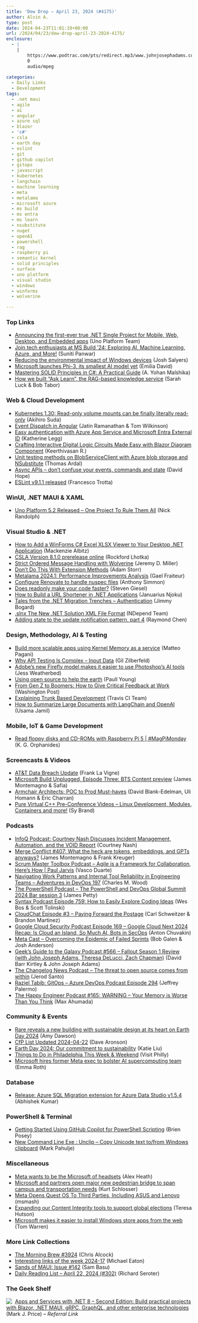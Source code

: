 ```yaml
---
title: 'Dew Drop – April 23, 2024 (#4175)'
author: Alvin A.
type: post
date: 2024-04-23T11:01:19+00:00
url: /2024/04/23/dew-drop-april-23-2024-4175/
enclosure:
  - |
    |
        https://www.podtrac.com/pts/redirect.mp3/www.johnjosephadams.com/geeksguide/geeksguide566final.mp3
        0
        audio/mpeg
        
categories:
  - Daily Links
  - Development
tags:
  - .net maui
  - agile
  - ai
  - angular
  - azure sql
  - blazor
  - 'c#'
  - csla
  - earth day
  - eslint
  - git
  - github copilot
  - gitops
  - javascript
  - kubernetes
  - langchain
  - machine learning
  - meta
  - metalama
  - microsoft azure
  - ms build
  - ms entra
  - ms learn
  - nsubstitute
  - nuget
  - openAI
  - powershell
  - rag
  - raspberry pi
  - semantic kernel
  - solid principles
  - surface
  - uno platform
  - visual studio
  - windows
  - winforms
  - wolverine

---
```

### <a name="top"></a>Top Links

  * <a href="https://platform.uno/blog/the-first-and-only-true-single-project-for-mobile-web-desktop-and-embedded-in-net/" target="_blank" rel="noopener">Announcing the first-ever true .NET Single Project for Mobile, Web, Desktop, and Embedded apps</a> (Uno Platform Team)
  * <a href="https://techcommunity.microsoft.com/t5/educator-developer-blog/join-tech-enthusiasts-at-ms-build-24-exploring-ai-machine/ba-p/4115592" target="_blank" rel="noopener">Join tech enthusiasts at MS Build &#8217;24: Exploring AI, Machine Learning, Azure, and More!</a> (Suniti Panwar)
  * <a href="https://blogs.windows.com/windowsexperience/2024/04/22/reducing-the-environmental-impact-of-windows-devices/" target="_blank" rel="noopener">Reducing the environmental impact of Windows devices</a> (Josh Salyers)
  * <a href="https://www.theverge.com/2024/4/23/24137534/microsoft-phi-3-launch-small-ai-language-model" target="_blank" rel="noopener">Microsoft launches Phi-3, its smallest AI model yet</a> (Emilia David)
  * <a href="https://www.syncfusion.com/blogs/post/mastering-solid-principles-csharp?utm_source=alvinashcraft&utm_medium=email&utm_campaign=alvinashcraft_blog_edmapr24" target="_blank" rel="noopener">Mastering SOLID Principles in C#: A Practical Guide</a> (A. Yohan Malshika)
  * <a href="https://devblogs.microsoft.com/engineering-at-microsoft/how-we-built-ask-learn-the-rag-based-knowledge-service/" target="_blank" rel="noopener">How we built “Ask Learn”, the RAG-based knowledge service</a> (Sarah Luck & Bob Tabor)



### <a name="web"></a>Web & Cloud Development

  * <a href="https://kubernetes.io/blog/2024/04/23/recursive-read-only-mounts/" target="_blank" rel="noopener">Kubernetes 1.30: Read-only volume mounts can be finally literally read-only</a> (Akihiro Suda)
  * <a href="https://blog.angular.io/event-dispatch-in-angular-89d868d2351c?source=rss----447683c3d9a3---4" target="_blank" rel="noopener">Event Dispatch in Angular</a> (Jatin Ramanathan & Tom Wilkinson)
  * <a href="https://devblogs.microsoft.com/identity/app-service-external-id/" target="_blank" rel="noopener">Easy authentication with Azure App Service and Microsoft Entra External ID</a> (Katherine Legg)
  * <a href="https://www.syncfusion.com/blogs/post/digital-logic-circuits-with-blazor-diagram-component?utm_source=alvinashcraft&utm_medium=email&utm_campaign=alvinashcraft_blog_edmapr24" target="_blank" rel="noopener">Crafting Interactive Digital Logic Circuits Made Easy with Blazor Diagram Component</a> (Keerthivasan R.)
  * <a href="https://blog.elmah.io/unit-testing-methods-on-blobserviceclient-with-azure-blob-storage-and-nsubstitute/" target="_blank" rel="noopener">Unit testing methods on BlobServiceClient with Azure blob storage and NSubstitute</a> (Thomas Ardal)
  * <a href="https://blog.scottlogic.com/2024/04/22/message_types.html" target="_blank" rel="noopener">Async APIs &#8211; don&#8217;t confuse your events, commands and state</a> (David Hope)
  * <a href="https://eslint.org/blog/2024/04/eslint-v9.1.1-released/" target="_blank" rel="noopener">ESLint v9.1.1 released</a> (Francesco Trotta)



### <a name="silverlight"></a>WinUI, .NET MAUI & XAML

  * <a href="https://nicksnettravels.builttoroam.com/uno-platform-5-2-released-one-project-to-rule-them-all/?utm_source=rss&utm_medium=rss&utm_campaign=uno-platform-5-2-released-one-project-to-rule-them-all" target="_blank" rel="noopener">Uno Platform 5.2 Released – One Project To Rule Them All</a> (Nick Randolph)



### <a name="dotnet"></a>Visual Studio & .NET

  * <a href="https://developer.mescius.com/blogs/how-to-add-a-winforms-c-sharp-excel-xlsx-viewer-to-your-desktop-application" target="_blank" rel="noopener">How to Add a WinForms C# Excel XLSX Viewer to Your Desktop .NET Application</a> (Mackenzie Albitz)
  * <a href="https://github.com/MarimerLLC/csla/discussions/3867" target="_blank" rel="noopener">CSLA Version 8.1.0 prerelease online</a> (Rockford Lhotka)
  * <a href="https://jeremydmiller.com/2024/04/22/strict-ordered-message-handling-wth-wolverine/" target="_blank" rel="noopener">Strict Ordered Message Handling with Wolverine</a> (Jeremy D. Miller)
  * <a href="https://adamstorr.co.uk/blog/dont-do-this-with-extension-methods/" target="_blank" rel="noopener">Don&#8217;t Do This With Extension Methods</a> (Adam Storr)
  * <a href="https://blog.postsharp.net/metalama-2024-1-performance.html" target="_blank" rel="noopener">Metalama 2024.1: Performance Improvements Analysis</a> (Gael Fraiteur)
  * <a href="https://anthonysimmon.com/configure-renovate-handle-nuspec-files/" target="_blank" rel="noopener">Configure Renovate to handle nuspec files</a> (Anthony Simmon)
  * <a href="https://steven-giesel.com/blogPost/50b84029-4f1e-4e6d-8fd1-0311b0605562" target="_blank" rel="noopener">Does readonly make your code faster?</a> (Steven Giesel)
  * <a href="https://code-maze.com/aspnetcore-build-a-url-shortener/" target="_blank" rel="noopener">How to Build a URL Shortener in .NET Applications</a> (Januarius Njoku)
  * <a href="https://www.jimmybogard.com/tales-from-the-net-migration-trenches-authentication/" target="_blank" rel="noopener">Tales from the .NET Migration Trenches &#8211; Authentication</a> (Jimmy Bogard)
  * <a href="https://blog.ndepend.com/slnx-the-new-net-solution-xml-file-format/" target="_blank" rel="noopener">.slnx The New .NET Solution XML File Format</a> (NDepend Team)
  * <a href="https://devblogs.microsoft.com/oldnewthing/20240422-00/?p=109693" target="_blank" rel="noopener">Adding state to the update notification pattern, part 4</a> (Raymond Chen)



### <a name="design"></a>Design, Methodology, AI & Testing

  * <a href="https://www.developerscantina.com/p/kernel-memory-service/" target="_blank" rel="noopener">Build more scalable apps using Kernel Memory as a service</a> (Matteo Pagani)
  * <a href="https://www.everydayunittesting.com/2024/04/why-api-testing-is-complex-input-data.html" target="_blank" rel="noopener">Why API Testing Is Complex – Input Data</a> (Gil Zilberfeld)
  * <a href="https://www.theverge.com/2024/4/23/24138011/adobe-firefly-3-ai-model-photoshop-tools-reference-image" target="_blank" rel="noopener">Adobe’s new Firefly model makes it easier to use Photoshop’s AI tools</a> (Jess Weatherbed)
  * <a href="https://github.blog/2024-04-22-using-open-source-to-help-the-earth/" target="_blank" rel="noopener">Using open source to help the earth</a> (Paull Young)
  * <a href="https://www.itprotoday.com/career-development/gen-z-boomers-how-give-critical-feedback-work" target="_blank" rel="noopener">From Gen Z to Boomers: How to Give Critical Feedback at Work</a> (Washington Post)
  * <a href="https://www.travis-ci.com/blog/explaining-trunk-based-development/" target="_blank" rel="noopener">Explaining Trunk Based Development</a> (Travis CI Team)
  * <a href="https://thenewstack.io/how-to-summarize-large-documents-with-langchain-and-openai/" target="_blank" rel="noopener">How to Summarize Large Documents with LangChain and OpenAI</a> (Usama Jamil)



### <a name="mobile"></a>Mobile, IoT & Game Development

  * <a href="https://www.raspberrypi.com/news/read-floppy-disks-and-cd-roms-with-raspberry-pi-5-magpimonday/" target="_blank" rel="noopener">Read floppy disks and CD-ROMs with Raspberry Pi 5 | #MagPiMonday</a> (K. G. Orphanides)



### <a name="videos"></a>Screencasts & Videos

  * <a href="https://www.franksworld.com/2024/04/22/att-data-breach-update/?utm_source=rss&utm_medium=rss&utm_campaign=att-data-breach-update" target="_blank" rel="noopener">AT&T Data Breach Update</a> (Frank La Vigne)
  * <a href="http://www.youtube.com/watch?v=qrdJqCgb4Mw" target="_blank" rel="noopener">Microsoft Build Unplugged, Episode Three: BTS Content preview</a> (James Montemagno & Safia)
  * <a href="http://www.youtube.com/watch?v=D2FQXVSRgtw" target="_blank" rel="noopener">Armchair Architects: POC to Prod Must-haves</a> (David Blank-Edelman, Uli Homann & Eric Charran)
  * <a href="https://devblogs.microsoft.com/cppblog/pure-virtual-cpp-pre-conference-videos/" target="_blank" rel="noopener">Pure Virtual C++ Pre-Conference Videos – Linux Development, Modules, Containers and more!</a> (Sy Brand)



### <a name="podcasts"></a>Podcasts

  * <a href="https://www.infoq.com/podcasts/incident-management-void-report-courtney-nash/" target="_blank" rel="noopener">InfoQ Podcast: Courtney Nash Discusses Incident Management, Automation, and the VOID Report</a> (Courtney Nash)
  * <a href="http://www.mergeconflict.fm/407" target="_blank" rel="noopener">Merge Conflict #407: What the heck are tokens, embeddings, and GPTs anyways?</a> (James Montemagno & Frank Kreuger)
  * <a href="https://scrummastertoolbox.libsyn.com/agile-is-a-framework-for-collaboration-heres-how-paul-jarvis" target="_blank" rel="noopener">Scrum Master Toolbox Podcast &#8211; Agile is a Framework for Collaboration, Here’s How | Paul Jarvis</a> (Vasco Duarte)
  * <a href="https://www.spreaker.com/episode/navigating-work-patterns-and-internal-tool-reliability-in-engineering-teams-devops-197--59580221" target="_blank" rel="noopener">Navigating Work Patterns and Internal Tool Reliability in Engineering Teams &#8211; Adventures in DevOps 197</a> (Charles M. Wood)
  * <a href="https://powershell.org/2024/04/the-powershell-podcast-the-powershell-and-devops-global-summit-2024-bar-session-3/" target="_blank" rel="noopener">The PowerShell Podcast &#8211; The PowerShell and DevOps Global Summit 2024 Bar session 3</a> (James Petty)
  * <a href="https://syntax.fm/759" target="_blank" rel="noopener">Syntax Podcast Episode 759: How to Easily Explore Coding Ideas</a> (Wes Bos & Scott Tolinski)
  * <a href="https://cloudchat.tech/2024/04/0003-paying-forward-the-postage/" target="_blank" rel="noopener">CloudChat Episode #3 &#8211; Paying Forward the Postage</a> (Carl Schweitzer & Brandon Martinez)
  * <a href="https://cloudsecuritypodcast.libsyn.com/ep169-google-cloud-next-2024-recap-is-cloud-an-island-so-much-ai-bots-in-secops" target="_blank" rel="noopener">Google Cloud Security Podcast Episode 169 &#8211; Google Cloud Next 2024 Recap: Is Cloud an Island, So Much AI, Bots in SecOps</a> (Anton Chuvakin)
  * <a href="https://www.meta-cast.com/episode/overcoming-the-epidemic-of-failed-sprints" target="_blank" rel="noopener">Meta Cast &#8211; Overcoming the Epidemic of Failed Sprints</a> (Bob Galen & Josh Anderson)
  * <a href="https://www.podtrac.com/pts/redirect.mp3/www.johnjosephadams.com/geeksguide/geeksguide566final.mp3" target="_blank" rel="noopener">Geek&#8217;s Guide to the Galaxy Podcast #566 &#8211; Fallout Season 1 Review (with John Joseph Adams, Theresa DeLucci, Zach Chapman)</a> (David Barr Kirtley & John Joseph Adams)
  * <a href="https://changelog.com/news/91" target="_blank" rel="noopener">The Changelog News Podcast &#8211; The threat to open source comes from within</a> (Jerod Santo)
  * <a href="http://feed.azuredevops.show/raziel-tabib-gitops-episode-294" target="_blank" rel="noopener">Raziel Tabib: GitOps &#8211; Azure DevOps Podcast Episode 294</a> (Jeffrey Palermo)
  * <a href="https://oasisofcourage.com/165-warning-your-memory-is-worse-than-you-think/" target="_blank" rel="noopener">The Happy Engineer Podcast #165: WARNING – Your Memory is Worse Than You Think</a> (Max Ahumada)



### <a name="events"></a>Community & Events

  * <a href="https://news.microsoft.com/en-gb/2024/04/22/rare-reveals-a-new-building-with-sustainable-design-at-its-heart-on-earth-day-2024/" target="_blank" rel="noopener">Rare reveals a new building with sustainable design at its heart on Earth Day 2024</a> (Amy Dawson)
  * <a href="https://www.codosaur.us/blog/cfp-list-updated-2024-04-22" target="_blank" rel="noopener">CfP List Updated 2024-04-22</a> (Dave Aronson)
  * <a href="https://techcommunity.microsoft.com/t5/surface-it-pro-blog/earth-day-2024-our-commitment-to-sustainability/ba-p/4116729" target="_blank" rel="noopener">Earth Day 2024: Our commitment to sustainability</a> (Katie Liu)
  * <a href="https://www.visitphilly.com/uwishunu/things-to-do-in-philadelphia-this-week-weekend/" target="_blank" rel="noopener">Things to Do in Philadelphia This Week & Weekend</a> (Visit Philly)
  * <a href="https://www.theverge.com/2024/4/22/24137391/microsoft-hires-meta-ai-supercomputing-jason-taylor" target="_blank" rel="noopener">Microsoft hires former Meta exec to bolster AI supercomputing team</a> (Emma Roth)



### <a name="sql"></a>Database

  * <a href="https://techcommunity.microsoft.com/t5/microsoft-data-migration-blog/release-azure-sql-migration-extension-for-azure-data-studio-v1-5/ba-p/4120828" target="_blank" rel="noopener">Release: Azure SQL Migration extension for Azure Data Studio v1.5.4</a> (Abhishek Kumar)



### <a name="ps"></a>PowerShell & Terminal

  * <a href="https://www.itprotoday.com/powershell/getting-started-using-github-copilot-powershell-scripting" target="_blank" rel="noopener">Getting Started Using GitHub Copilot for PowerShell Scripting</a> (Brien Posey)
  * <a href="http://metadataconsulting.blogspot.com/2024/04/New-Command-Line-Exe-Unclip-2D-Copy-Unicode-text-to-and-from-Windows-clipboard.html" target="_blank" rel="noopener">New Command Line Exe : Unclip &#8211; Copy Unicode text to/from Windows clipboard</a> (Mark Pahulje)



### <a name="misc"></a>Miscellaneous

  * <a href="https://www.theverge.com/2024/4/22/24137284/meta-license-horizon-os-quest-headset-lenovo-asus" target="_blank" rel="noopener">Meta wants to be the Microsoft of headsets</a> (Alex Heath)
  * <a href="https://www.geekwire.com/2024/microsoft-and-partners-open-major-new-pedestrian-bridge-to-span-campus-and-transit-needs/" target="_blank" rel="noopener">Microsoft and partners open major new pedestrian bridge to span campus and transportation needs</a> (Kurt Schlosser)
  * <a href="https://tech.slashdot.org/story/24/04/22/1718249/meta-opens-quest-os-to-third-parties-including-asus-and-lenovo?utm_source=rss1.0mainlinkanon&utm_medium=feed" target="_blank" rel="noopener">Meta Opens Quest OS To Third Parties, Including ASUS and Lenovo</a> (msmash)
  * <a href="https://blogs.microsoft.com/on-the-issues/2024/04/22/expanding-our-content-integrity-tools-to-support-global-elections/" target="_blank" rel="noopener">Expanding our Content Integrity tools to support global elections</a> (Teresa Hutson)
  * <a href="https://www.theverge.com/2024/4/22/24136942/microsoft-store-installers-web-download-windows" target="_blank" rel="noopener">Microsoft makes it easier to install Windows store apps from the web</a> (Tom Warren)



### <a name="links"></a>More Link Collections

  * <a href="https://blog.cwa.me.uk/2024/04/23/the-morning-brew-3924/" target="_blank" rel="noopener">The Morning Brew #3924</a> (Chris Alcock)
  * <a href="https://samestuffdifferentday.net/2024/04/22/Interesting-links-of-the-week-2024-17/" target="_blank" rel="noopener">Interesting links of the week 2024-17</a> (Michael Eaton)
  * <a href="https://www.telerik.com/blogs/sands-maui-issue-142" target="_blank" rel="noopener">Sands of MAUI: Issue #142</a> (Sam Basu)
  * <a href="https://seroter.com/2024/04/22/daily-reading-list-april-22-2024-302/" target="_blank" rel="noopener">Daily Reading List – April 22, 2024 (#302)</a> (Richard Seroter)



### <a name="shelf"></a>The Geek Shelf

<a href="https://www.amazon.com/dp/183763713X/?tag=amavin-20" target="_blank" rel="noopener"><img decoding="async" align="left" style="margin: 0px 4px 0px 0px; border: 0px currentcolor; border-image: none; float: left; display: inline; background-image: none;" src="https://m.media-amazon.com/images/I/41oafNuSw1L._SS135_.jpg" border="0" /></a>&nbsp;<a href="https://www.amazon.com/dp/183763713X/?tag=amavin-20" target="_blank" rel="noopener">Apps and Services with .NET 8 &#8211; Second Edition: Build practical projects with Blazor, .NET MAUI, gRPC, GraphQL, and other enterprise technologies</a> (Mark J. Price) _&#8211; Referral Link_